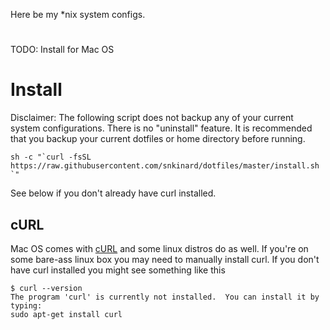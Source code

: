 Here be my *nix system configs. 

#

TODO: Install for Mac OS

# Install

Disclaimer: The following script does not backup any of your current system configurations. There is no "uninstall" feature. It is recommended that you backup your current dotfiles or home directory before running.

```
sh -c "`curl -fsSL https://raw.githubusercontent.com/snkinard/dotfiles/master/install.sh `"
```

See below if you don't already have curl installed.

## cURL

Mac OS comes with [cURL](https://en.wikipedia.org/wiki/CURL) and some linux distros do as well. If you're on some bare-ass linux box you may need to manually install curl. If you don't have curl installed you might see something like this

```
$ curl --version
The program 'curl' is currently not installed.  You can install it by typing:
sudo apt-get install curl
```
